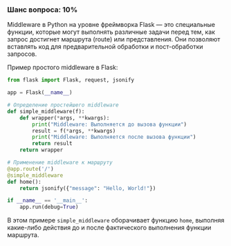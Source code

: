 ### Шанс вопроса: 10%

Middleware в Python на уровне фреймворка Flask — это специальные функции, которые могут выполнять различные задачи перед тем, как запрос достигнет маршрута (route) или представления. Они позволяют вставлять код для предварительной обработки и пост-обработки запросов.

Пример простого middleware в Flask:

```python
from flask import Flask, request, jsonify

app = Flask(__name__)

# Определение простейшего middleware
def simple_middleware(f):
    def wrapper(*args, **kwargs):
        print("Middleware: Выполняется до вызова функции")
        result = f(*args, **kwargs)
        print("Middleware: Выполняется после вызова функции")
        return result
    return wrapper

# Применение middleware к маршруту
@app.route('/')
@simple_middleware
def home():
    return jsonify({"message": "Hello, World!"})

if __name__ == '__main__':
    app.run(debug=True)
```

В этом примере `simple_middleware` оборачивает функцию `home`, выполняя какие-либо действия до и после фактического выполнения функции маршрута.